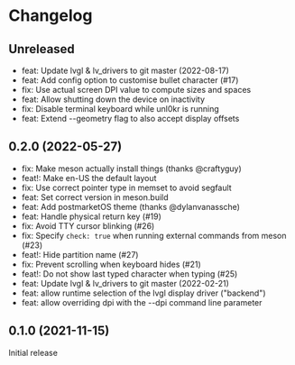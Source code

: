 # Changelog

## Unreleased

- feat: Update lvgl & lv_drivers to git master (2022-08-17)
- feat: Add config option to customise bullet character (#17)
- fix: Use actual screen DPI value to compute sizes and spaces
- feat: Allow shutting down the device on inactivity
- fix: Disable terminal keyboard while unl0kr is running
- feat: Extend --geometry flag to also accept display offsets

## 0.2.0 (2022-05-27)

- fix: Make meson actually install things (thanks @craftyguy)
- feat!: Make en-US the default layout
- fix: Use correct pointer type in memset to avoid segfault
- feat: Set correct version in meson.build
- feat: Add postmarketOS theme (thanks @dylanvanassche)
- feat: Handle physical return key (#19)
- fix: Avoid TTY cursor blinking (#26)
- fix: Specify `check: true` when running external commands from meson (#23)
- feat!: Hide partition name (#27)
- fix: Prevent scrolling when keyboard hides (#21)
- feat!: Do not show last typed character when typing (#25)
- feat: Update lvgl & lv_drivers to git master (2022-02-21)
- feat: allow runtime selection of the lvgl display driver ("backend")
- feat: allow overriding dpi with the --dpi command line parameter

## 0.1.0 (2021-11-15)

Initial release
